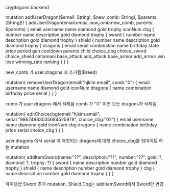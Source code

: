 cryptogons backend

mutation addUserDragon($email: String!, $new_comb: String!, $parents: [String]!) {
  addUserDragon(email:$email, new_comb:$new_comb, parents: $parents) {
  email
  username
  name
  diamond
  gold
  trophy
  iconNum
  cbg {
    number
    name
    description
    gold
    diamond
    trophy
  }
  sword {
    number
    name
    description
    gold
    diamond
    trophy
  }
  shield {
    number
    name
    description
    gold
    diamond
    trophy
  }
  dragons {
    email
    serial
    combination
    name
    birthday
    state
    price
    period
    gen
    cooldown
    parents
    child
    choice_cbg
    choice_sword
    choice_shield
    cintamani
    base_attack
    add_attack
    base_armor
    add_armor
    win
    lose
    winning_rate
    ranking
  }
 }
}

new_comb 가 user.dragons 에 추가됨(Breed)

mutation{
  removeUserDragon(email:"hjkim.email", comb:"0") {
    email
    username
    name
    diamond
    gold
    iconNum
    dragons {
      name
      combination
      birthday
      price
      serial
    }
  }
}

comb 가 user.dragons 에서 삭제됨
comb 가 "0" 이면 모든 dragons가 삭제됨

mutation{
  editChoicecbg(email:"hjkim.email", serial:"98674883035684525978", choice_cbg:"02") {
    email
    username
    name
    diamond
    gold
    iconNum
    cbg
    dragons {
      name
      combination
      birthday
      price
      serial
      choice_cbg
    }
  }
}

user.dragons 에서 serial 이 매칭되는 dragons에 대해 choice_cbg를 업데이트 하는 mutation

mutation{
  addItemSword(name:"??", description:"??", number:"??", gold: ?, diamond: ?, trophy: ?) {
    sword {
      name
      description
      number
      gold
      diamond
      trophy
    }
    shield {
      name
      description
      number
      gold
      diamond
      trophy
    }
    cbg {
      name
      description
      number
      gold
      diamond
      trophy
    }
  }
}

아이템샵 Sword 추가 mutation, Shield,Cbg는 addItemSword에서 Sword만 변경